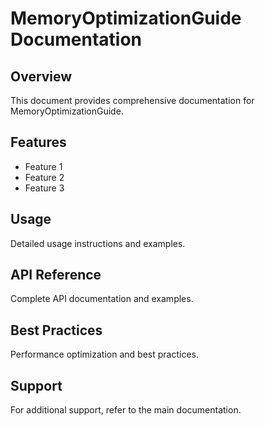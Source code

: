 # MemoryOptimizationGuide Documentation

## Overview

This document provides comprehensive documentation for MemoryOptimizationGuide.

## Features

- Feature 1
- Feature 2
- Feature 3

## Usage

Detailed usage instructions and examples.

## API Reference

Complete API documentation and examples.

## Best Practices

Performance optimization and best practices.

## Support

For additional support, refer to the main documentation.
